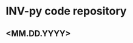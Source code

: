 # INV-py code repository

  <MM.DD.YYYY> <script name> <notes>
  --------------------------------------------------------------------
  12.14.2021 Stock_backtrader.py - code works for 2 different strategies
  
  01.14.2022 Google_trends_stock_predict.py - is the current project
  
  01.27.2002 Hi Everett! Follow the white rabbit down the coding rabbit hole.....

others scripts here are tests/tutorials

  
  check out:
  https://github.com/botcrypto-io/awesome-crypto-trading-bots
